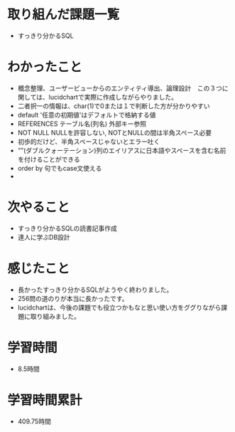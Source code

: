 # 取り組んだ課題一覧
- すっきり分かるSQL

# わかったこと
- 概念整理、ユーザービューからのエンティティ導出、論理設計　この３つに関しては、lucidchartで実際に作成しながらやりました。
- 二者択一の情報は、char(1)で0または１で判断した方が分かりやすい
- default '任意の初期値'はデフォルトで格納する値
- REFERENCES テーブル名(列名) 外部キー参照
- NOT NULL NULLを許容しない, NOTとNULLの間は半角スペース必要
- 初歩的だけど、半角スペースじゃないとエラー吐く
- ””(ダブルクォーテーション)列のエイリアスに日本語やスペースを含む名前を付けることができる
- order by 句でもcase文使える
- 

# 次やること
- すっきり分かるSQLの読書記事作成
- 達人に学ぶDB設計

# 感じたこと
- 長かったすっきり分かるSQLがようやく終わりました。
- 256問の道のりが本当に長かったです。
- lucidchartは、今後の課題でも役立つかもなと思い使い方をググりながら課題に取り組みました。

# 学習時間
- 8.5時間

# 学習時間累計
- 409.75時間
